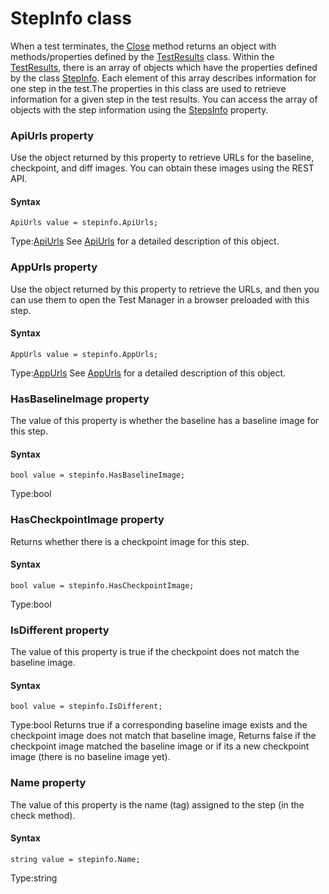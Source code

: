 # StepInfo class
When a test terminates, the [Close](./eyes#close-method) method returns an object with methods/properties defined by the [TestResults](./testresults-method) class. Within the [TestResults](./testresults-method), there is an array of objects which have the properties defined by the class [StepInfo](#-method). Each element of this array describes information for one step in the test.The properties in this class are used to retrieve information for a given step in the test results.
You can access the array of objects with the step information using the [StepsInfo](./testresults#getstepsinfo-property) property.
        

 
 ### ApiUrls property
Use the object returned by this property to retrieve URLs for the baseline, checkpoint, and diff images. You can obtain these images using the REST API.

#### Syntax 
 ``` 
ApiUrls value = stepinfo.ApiUrls;
 ``` 
 
 Type:[ApiUrls](./apiurls) 
See [ApiUrls](./apiurls) for a detailed description of this object. 
 ### AppUrls property
Use the object returned by this property to retrieve the URLs, and then you can use them to open the Test Manager in a browser preloaded with this step.

#### Syntax 
 ``` 
AppUrls value = stepinfo.AppUrls;
 ``` 
 
 Type:[AppUrls](./appurls) 
See [AppUrls](./appurls) for a detailed description of this object. 
 ### HasBaselineImage property
The value of this property is whether the baseline has a baseline image for this step.

#### Syntax 
 ``` 
bool value = stepinfo.HasBaselineImage;
 ``` 
 
 Type:bool 
 ### HasCheckpointImage property
Returns whether there is a checkpoint image for this step.

#### Syntax 
 ``` 
bool value = stepinfo.HasCheckpointImage;
 ``` 
 
 Type:bool 
 ### IsDifferent property
The value of this property is true if the checkpoint does not match the baseline image.

#### Syntax 
 ``` 
bool value = stepinfo.IsDifferent;
 ``` 
 
 Type:bool 
Returns true if a corresponding baseline image exists and the checkpoint image does not match that baseline image, Returns false if the checkpoint image matched the baseline image or if its a new checkpoint image (there is no baseline image yet). 
 ### Name property
The value of this property is the name (tag) assigned to the step (in the check method).

#### Syntax 
 ``` 
string value = stepinfo.Name;
 ``` 
 
 Type:string